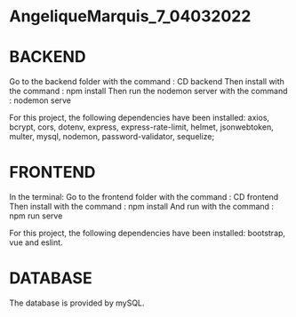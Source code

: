 # AngeliqueMarquis_7_04032022

# BACKEND
Go to the backend folder with the command : CD backend
Then install with the command : npm install
Then run the nodemon server with the command : nodemon serve


For this project, the following dependencies have been installed:
axios, bcrypt, cors, dotenv, express, express-rate-limit, helmet, jsonwebtoken, multer, mysql, nodemon, password-validator, sequelize; 


# FRONTEND 
In the terminal:
Go to the frontend folder with the command : CD frontend
Then install with the command : npm install
And run with the command : npm run serve

For this project, the following dependencies have been installed:
bootstrap, vue and eslint.

# DATABASE
The database is provided by mySQL.

